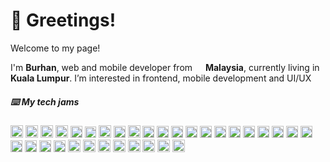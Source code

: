 <h1>👋 Greetings!</h1>
<p>Welcome to my page! </br>

I'm <b>Burhan</b>, web and mobile developer from  <img src="https://cdn-icons-png.flaticon.com/512/555/555623.png" width="13"/> <b>Malaysia</b>, currently living in <b>Kuala Lumpur</b>. I’m interested in frontend, mobile development and UI/UX </p>

<h5>⌨️ My tech jams</h5>
<p>
 <img alt="Dart" src="https://img.shields.io/badge/javascript-%23323330.svg?style=for-the-badge&logo=javascript&logoColor=%23F7DF1E"  height="20"  />
 <img alt="React" src="https://img.shields.io/badge/typescript-%23007ACC.svg?style=for-the-badge&logo=typescript&logoColor=white"  height="20"  />
 <img alt="Dart" src="https://img.shields.io/badge/dart-%230175C2.svg?style=for-the-badge&logo=dart&logoColor=white"  height="20"  />
  <img alt="React" src="https://img.shields.io/badge/Flutter-%2302569B.svg?style=for-the-badge&logo=Flutter&logoColor=white" height="20" />
    <img alt="React" src="https://img.shields.io/badge/angular-%23DD0031.svg?style=for-the-badge&logo=angular&logoColor=white"  height="19"  />
    <img alt="React" src="https://img.shields.io/badge/angular.js-%23E23237.svg?style=for-the-badge&logo=angularjs&logoColor=white"  height="18"  />
    <img alt="React" src="https://img.shields.io/badge/react-%2320232a.svg?style=for-the-badge&logo=react&logoColor=%2361DAFB"  height="20"  />
      <img alt="React" src="https://img.shields.io/badge/-GraphQL-E10098?style=for-the-badge&logo=graphql&logoColor=white"  height="19"  />
    <img alt="React" src="https://img.shields.io/badge/MUI-%230081CB.svg?style=for-the-badge&logo=material-ui&logoColor=white"  height="20"  />
     <img alt="React" src="https://img.shields.io/badge/redux-%23593d88.svg?style=for-the-badge&logo=redux&logoColor=white"  height="19"  />
    <img alt="React" src="https://img.shields.io/badge/nestjs-%23E0234E.svg?style=for-the-badge&logo=nestjs&logoColor=white"  height="19"  />
    <img alt="React" src="https://img.shields.io/badge/firebase-%23039BE5.svg?style=for-the-badge&logo=firebase"  height="19"  />
    <img alt="React" src="https://img.shields.io/badge/heroku-%23430098.svg?style=for-the-badge&logo=heroku&logoColor=white"  height="19"  />
     <img alt="React" src="https://img.shields.io/badge/GoogleCloud-%234285F4.svg?style=for-the-badge&logo=google-cloud&logoColor=white"  height="19"  />
    <img alt="React" src="https://img.shields.io/badge/MongoDB-%234ea94b.svg?style=for-the-badge&logo=mongodb&logoColor=white"  height="19"  />
    <img alt="React" src="https://img.shields.io/badge/sqlite-%2307405e.svg?style=for-the-badge&logo=sqlite&logoColor=white"  height="19"  />
    <img alt="React" src="https://img.shields.io/badge/mysql-%2300f.svg?style=for-the-badge&logo=mysql&logoColor=white"  height="19"  />
    <img alt="React" src="https://img.shields.io/static/v1?style=for-the-badge&message=D3.js&color=222222&logo=D3.js&logoColor=F9A03C&label="  height="19"  />
    <img alt="React" src="https://img.shields.io/badge/SASS-hotpink.svg?style=for-the-badge&logo=SASS&logoColor=white"  height="19"  />
    <img alt="React" src="https://img.shields.io/badge/rxjs-%23B7178C.svg?style=for-the-badge&logo=reactivex&logoColor=white"  height="19"  />
     <img alt="React" src="https://img.shields.io/badge/css3-%231572B6.svg?style=for-the-badge&logo=css3&logoColor=white"  height="19"  />
    <img alt="React" src="https://img.shields.io/badge/git-%23F05033.svg?style=for-the-badge&logo=git&logoColor=white"  height="19"  />
     <img alt="React" src="https://img.shields.io/badge/html5-%23E34F26.svg?style=for-the-badge&logo=html5&logoColor=white"  height="19"  />
     <img alt="React" src="https://img.shields.io/badge/docker-%230db7ed.svg?style=for-the-badge&logo=docker&logoColor=white"  height="19"  />
     <img alt="React" src="https://img.shields.io/badge/node.js-6DA55F?style=for-the-badge&logo=node.js&logoColor=white"  height="19"  />
     <img alt="React" src="https://img.shields.io/badge/Socket.io-black?style=for-the-badge&logo=socket.io&badgeColor=010101"  height="20"  />
     <img alt="React" src="https://img.shields.io/badge/strapi-%232E7EEA.svg?style=for-the-badge&logo=strapi&logoColor=white"  height="20"  />
     <img alt="React" src="https://img.shields.io/badge/JWT-black?style=for-the-badge&logo=JSON%20web%20tokens"  height="20"  />
     <img alt="React" src="https://img.shields.io/badge/-jest-%23C21325?style=for-the-badge&logo=jest&logoColor=white"  height="20"  />
     <img alt="React" src="https://img.shields.io/badge/iOS-000000?style=for-the-badge&logo=ios&logoColor=white"  height="20"  />
     <img alt="React" src="https://img.shields.io/badge/Android-3DDC84?style=for-the-badge&logo=android&logoColor=white"  height="20"  />
     <img alt="React" src="https://img.shields.io/badge/jira-%230A0FFF.svg?style=for-the-badge&logo=jira&logoColor=white"  height="20"  />
     <img alt="React" src="https://img.shields.io/badge/confluence-%23172BF4.svg?style=for-the-badge&logo=confluence&logoColor=white"  height="20"  />



